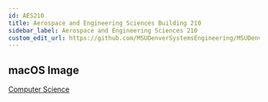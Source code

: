```yaml
---
id: AES210
title: Aerospace and Engineering Sciences Building 210
sidebar_label: Aerospace and Engineering Sciences 210
custom_edit_url: https://github.com/MSUDenverSystemsEngineering/MSUDenverSystemsEngineering.github.io/edit/source/docs/lab-AES210.md
---
```


## macOS Image
[Computer Science](image-mac-computerscience.md)

